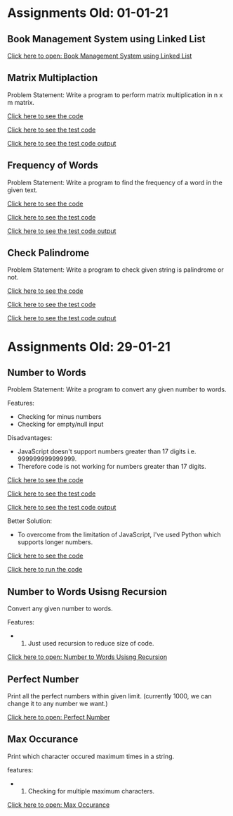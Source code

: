 # Assignments Old: 01-01-21

## Book Management System using Linked List

[Click here to open: Book Management System using Linked List](https://5hubham7.github.io/Assignments-01-02-2021/linked_list.html)

## Matrix Multiplaction

Problem Statement: Write a program to perform matrix multiplication in n x m matrix.

[Click here to see the code](https://github.com/5hubham7/Assignments-01-02-2021/blob/master/matrix_multi.js)

[Click here to see the test code](https://github.com/5hubham7/Assignments-01-02-2021/blob/master/matrix_multi.test.js)

[Click here to see the test code output](https://github.com/5hubham7/Assignments-01-02-2021/blob/master/matrix_multi.test.txt)

## Frequency of Words

Problem Statement: Write a program to find the frequency of a word in the given text.

[Click here to see the code](https://github.com/5hubham7/Assignments-01-02-2021/blob/master/word_frequency.js)

[Click here to see the test code](https://github.com/5hubham7/Assignments-01-02-2021/blob/master/word_frequency.test.js)

[Click here to see the test code output](https://github.com/5hubham7/Assignments-01-02-2021/blob/master/word_frequency.test.txt)

## Check Palindrome

Problem Statement: Write a program to check given string is palindrome or not.

[Click here to see the code](https://github.com/5hubham7/Assignments-01-02-2021/blob/master/palindrome.js)

[Click here to see the test code](https://github.com/5hubham7/Assignments-01-02-2021/blob/master/palindrome.test.js)

[Click here to see the test code output](https://github.com/5hubham7/Assignments-01-02-2021/blob/master/palindrome.test.txt)

# Assignments Old: 29-01-21

## Number to Words

Problem Statement: Write a program to convert any given number to words.

Features:

-   Checking for minus numbers
-   Checking for empty/null input

Disadvantages:

-   JavaScript doesn't support numbers greater than 17 digits i.e. 999999999999999.
-   Therefore code is not working for numbers greater than 17 digits.

[Click here to see the code](https://github.com/5hubham7/Assignments-01-02-2021/blob/master/number_to_words.js)

[Click here to see the test code](https://github.com/5hubham7/Assignments-01-02-2021/blob/master/number_to_words.test.js)

[Click here to see the test code output](https://github.com/5hubham7/Assignments-01-02-2021/blob/master/number_to_words.test.txt)

Better Solution:

-   To overcome from the limitation of JavaScript, I've used Python which supports longer numbers.

[Click here to see the code](https://github.com/5hubham7/Assignments-01-02-2021/blob/master/number_to_words.py)

[Click here to run the code](https://onlinegdb.com/IbuePrY1P)

## Number to Words Usisng Recursion

Convert any given number to words.

Features:

-   1. Just used recursion to reduce size of code.

[Click here to open: Number to Words Usisng Recursion](https://onlinegdb.com/0U3XEo_E-)

## Perfect Number

Print all the perfect numbers within given limit. (currently 1000, we can change it to any number we want.)

[Click here to open: Perfect Number](https://onlinegdb.com/2eKmSr3XU)

## Max Occurance

Print which character occured maximum times in a string.

features:

-   1. Checking for multiple maximum characters.

[Click here to open: Max Occurance](https://onlinegdb.com/rPk2cJBx0)
